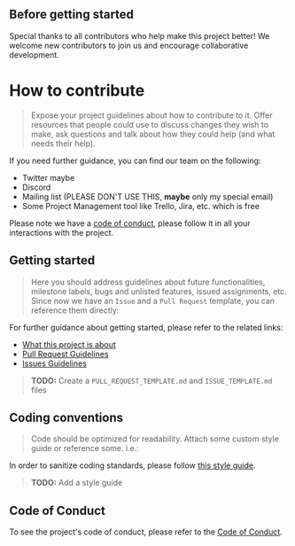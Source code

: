 ## Before getting started

Special thanks to all contributors who help make this project better! We welcome new contributors to join us and encourage collaborative development.
# How to contribute

> Expose your project guidelines about how to contribute to it. Offer resources that people could use to discuss changes they wish to make, ask questions and talk about how they could help (and what needs their help).

If you need further guidance, you can find our team on the following:

* Twitter maybe
* Discord
* Mailing list (PLEASE DON'T USE THIS, **maybe** only my special email)
* Some Project Management tool like Trello, Jira, etc. which is free

Please note we have a [code of conduct](CODE_OF_CONDUCT.md), please follow it in all your interactions with the project.

## Getting started

> Here you should address guidelines about future functionalities, milestone labels, bugs and unlisted features, issued assignments, etc. Since now we have an `Issue` and a `Pull Request` template, you can reference them directly:

For further guidance about getting started, please refer to the related links:

* [What this project is about](README.md)
* [Pull Request Guidelines](PULL_REQUEST_TEMPLATE.md)
* [Issues Guidelines](ISSUE_TEMPLATE.md)
> **TODO:** Create a `PULL_REQUEST_TEMPLATE.md` and `ISSUE_TEMPLATE.md` files

## Coding conventions

> Code should be optimized for readability. Attach some custom style guide or reference some. i.e.:

In order to sanitize coding standards, please follow [this style guide](https://github.com/airbnb/javascript).
> **TODO:** Add a style guide

## Code of Conduct

To see the project's code of conduct, please refer to the [Code of Conduct](CODE_OF_CONDUCT.md).